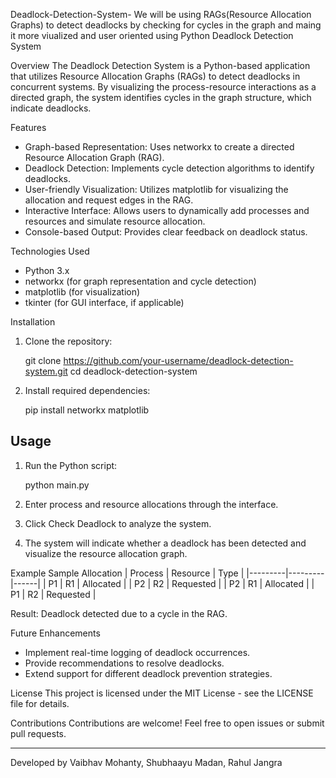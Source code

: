 Deadlock-Detection-System-
We will be using RAGs(Resource Allocation Graphs) to detect deadlocks by checking for cycles in the graph and maing it more viualized and user oriented using Python
Deadlock Detection System

 Overview
The Deadlock Detection System is a Python-based application that utilizes Resource Allocation Graphs (RAGs) to detect deadlocks in concurrent systems. By visualizing the process-resource interactions as a directed graph, the system identifies cycles in the graph structure, which indicate deadlocks.

 Features
- Graph-based Representation: Uses networkx to create a directed Resource Allocation Graph (RAG).
- Deadlock Detection: Implements cycle detection algorithms to identify deadlocks.
- User-friendly Visualization: Utilizes matplotlib for visualizing the allocation and request edges in the RAG.
- Interactive Interface: Allows users to dynamically add processes and resources and simulate resource allocation.
- Console-based Output: Provides clear feedback on deadlock status.

Technologies Used
- Python 3.x
- networkx (for graph representation and cycle detection)
- matplotlib (for visualization)
- tkinter (for GUI interface, if applicable)

 Installation
1. Clone the repository:
   
   git clone https://github.com/your-username/deadlock-detection-system.git
   cd deadlock-detection-system
   
2. Install required dependencies:
   
   pip install networkx matplotlib
   

## Usage
1. Run the Python script:
   
   python main.py
   
2. Enter process and resource allocations through the interface.
3. Click Check Deadlock to analyze the system.
4. The system will indicate whether a deadlock has been detected and visualize the resource allocation graph.

 Example
 Sample Allocation
| Process | Resource | Type |
|---------|---------|------|
| P1      | R1      | Allocated |
| P2      | R2      | Requested |
| P2      | R1      | Allocated |
| P1      | R2      | Requested |

Result: Deadlock detected due to a cycle in the RAG.

 Future Enhancements
- Implement real-time logging of deadlock occurrences.
- Provide recommendations to resolve deadlocks.
- Extend support for different deadlock prevention strategies.

 License
This project is licensed under the MIT License - see the LICENSE file for details.

 Contributions
Contributions are welcome! Feel free to open issues or submit pull requests.

---
Developed by Vaibhav Mohanty, Shubhaayu Madan, Rahul Jangra
